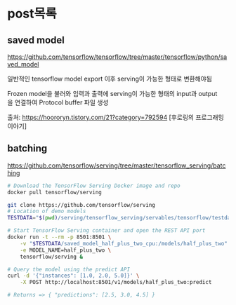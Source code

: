 # post목록

## saved model

<https://github.com/tensorflow/tensorflow/tree/master/tensorflow/python/saved_model> 

일반적인 tensorflow model export 이후 serving이 가능한 형태로 변환해야됨

Frozen model을 불러와 입력과 출력에 serving이 가능한 형태의 input과 output을 연결하여 Protocol buffer 파일 생성   

출처: <https://hoororyn.tistory.com/21?category=792594> [후로링의 프로그래밍 이야기] 

## batching

<https://github.com/tensorflow/serving/tree/master/tensorflow_serving/batching> 

```bash
# Download the TensorFlow Serving Docker image and repo
docker pull tensorflow/serving

git clone https://github.com/tensorflow/serving
# Location of demo models
TESTDATA="$(pwd)/serving/tensorflow_serving/servables/tensorflow/testdata"

# Start TensorFlow Serving container and open the REST API port
docker run -t --rm -p 8501:8501 \
    -v "$TESTDATA/saved_model_half_plus_two_cpu:/models/half_plus_two" \
    -e MODEL_NAME=half_plus_two \
    tensorflow/serving &

# Query the model using the predict API
curl -d '{"instances": [1.0, 2.0, 5.0]}' \
    -X POST http://localhost:8501/v1/models/half_plus_two:predict

# Returns => { "predictions": [2.5, 3.0, 4.5] }
```



